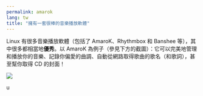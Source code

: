```yaml
---
permalink: amarok
lang: tw
title: "擁有一套很棒的音樂播放軟體"
---
```


Linux 有很多音樂播放軟體（包括了 AmaroK、Rhythmbox 和 Banshee 等），其中很多都相當地<b>優秀</b>。以 AmaroK 為例子（參見下方的截圖）：它可以完美地管理和播放你的音樂、記錄你偏愛的曲調、自動從網路取得歌曲的歌名（和歌詞），甚至幫你取得 CD 的封面！

<img src="Images/amarok.png" />




u